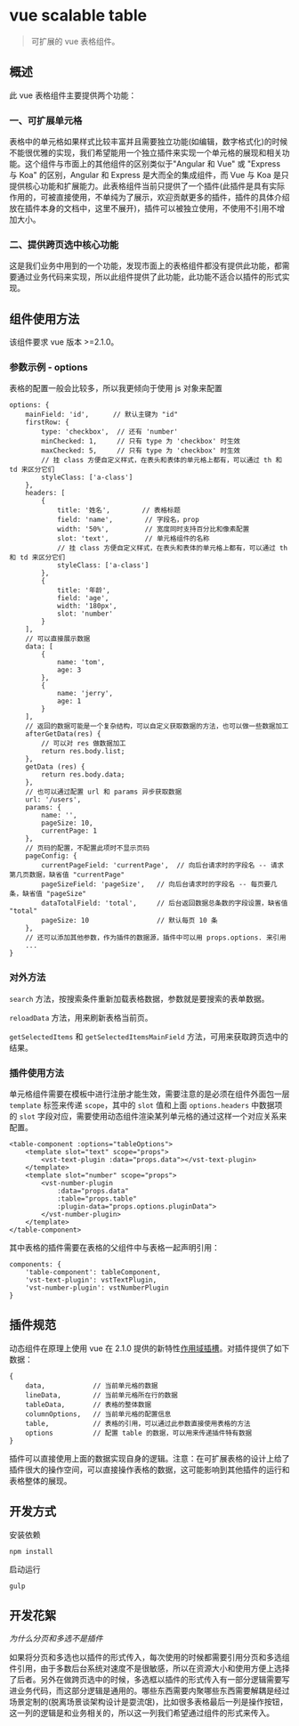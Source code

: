 # vue scalable table

> 可扩展的 vue 表格组件。

## 概述

此 vue 表格组件主要提供两个功能：

### 一、可扩展单元格

表格中的单元格如果样式比较丰富并且需要独立功能(如编辑，数字格式化)的时候不能很优雅的实现，我们希望能用一个独立插件来实现一个单元格的展现和相关功能。这个组件与市面上的其他组件的区别类似于"Angular 和 Vue" 或 "Express 与 Koa" 的区别，Angular 和 Express 是大而全的集成组件，而 Vue 与 Koa 是只提供核心功能和扩展能力。此表格组件当前只提供了一个插件(此插件是具有实际作用的，可被直接使用，不单纯为了展示，欢迎贡献更多的插件，插件的具体介绍放在插件本身的文档中，这里不展开)，插件可以被独立使用，不使用不引用不增加大小。

### 二、提供跨页选中核心功能

这是我们业务中用到的一个功能，发现市面上的表格组件都没有提供此功能，都需要通过业务代码来实现，所以此组件提供了此功能，此功能不适合以插件的形式实现。

## 组件使用方法

该组件要求 vue 版本 >=2.1.0。

### 参数示例 - options

表格的配置一般会比较多，所以我更倾向于使用 js 对象来配置

    options: {
        mainField: 'id',      // 默认主键为 "id"
        firstRow: {
            type: 'checkbox',  // 还有 'number'
            minChecked: 1,     // 只有 type 为 'checkbox' 时生效
            maxChecked: 5,     // 只有 type 为 'checkbox' 时生效
            // 挂 class 方便自定义样式，在表头和表体的单元格上都有，可以通过 th 和 td 来区分它们
            styleClass: ['a-class']
        },
        headers: [
            {
                title: '姓名',        // 表格标题
                field: 'name',        // 字段名，prop
                width: '50%',         // 宽度同时支持百分比和像素配置
                slot: 'text',         // 单元格组件的名称
                // 挂 class 方便自定义样式，在表头和表体的单元格上都有，可以通过 th 和 td 来区分它们
                styleClass: ['a-class']
            },
            {
                title: '年龄',
                field: 'age',
                width: '180px',
                slot: 'number'
            }
        ],
        // 可以直接展示数据
        data: [
            {
                name: 'tom',
                age: 3
            },
            {
                name: 'jerry',
                age: 1
            }
        ],
        // 返回的数据可能是一个复杂结构，可以自定义获取数据的方法，也可以做一些数据加工
        afterGetData(res) {
            // 可以对 res 做数据加工
            return res.body.list;
        },
        getData (res) {
            return res.body.data;
        },
        // 也可以通过配置 url 和 params 异步获取数据
        url: '/users',
        params: {
            name: '',
            pageSize: 10,
            currentPage: 1
        },
        // 页码的配置，不配置此项时不显示页码
        pageConfig: {
            currentPageField: 'currentPage',  // 向后台请求时的字段名 -- 请求第几页数据，缺省值 "currentPage"
            pageSizeField: 'pageSize',   // 向后台请求时的字段名 -- 每页要几条，缺省值 "pageSize"
            dataTotalField: 'total',     // 后台返回数据总条数的字段设置，缺省值 "total"
            pageSize: 10                 // 默认每页 10 条
        },
        // 还可以添加其他参数，作为插件的数据源，插件中可以用 props.options. 来引用
        ... 
    }

### 对外方法

`search` 方法，按搜索条件重新加载表格数据，参数就是要搜索的表单数据。

`reloadData` 方法，用来刷新表格当前页。

`getSelectedItems` 和 `getSelectedItemsMainField` 方法，可用来获取跨页选中的结果。

### 插件使用方法

单元格组件需要在模板中进行注册才能生效，需要注意的是必须在组件外面包一层 `template` 标签来传递 `scope`，其中的 `slot` 值和上面 `options.headers` 中数据项的 `slot` 字段对应，需要使用动态组件渲染某列单元格的通过这样一个对应关系来配置。

    <table-component :options="tableOptions">
        <template slot="text" scope="props">
            <vst-text-plugin :data="props.data"></vst-text-plugin>
        </template>
        <template slot="number" scope="props">
            <vst-number-plugin 
                :data="props.data" 
                :table="props.table" 
                :plugin-data="props.options.pluginData">
            </vst-number-plugin>
        </template>
    </table-component>

其中表格的插件需要在表格的父组件中与表格一起声明引用：

    components: {
        'table-component': tableComponent,
        'vst-text-plugin': vstTextPlugin,
        'vst-number-plugin': vstNumberPlugin
    }

## 插件规范

动态组件在原理上使用 vue 在 2.1.0 提供的新特性[作用域插槽](https://cn.vuejs.org/v2/guide/components.html#作用域插槽)。对插件提供了如下数据：

    {
        data,            // 当前单元格的数据
        lineData,        // 当前单元格所在行的数据
        tableData,       // 表格的整体数据
        columnOptions,   // 当前单元格的配置信息
        table,           // 表格的引用，可以通过此参数直接使用表格的方法
        options          // 配置 table 的数据，可以用来传递插件特有数据
    }

插件可以直接使用上面的数据实现自身的逻辑。注意：在可扩展表格的设计上给了插件很大的操作空间，可以直接操作表格的数据，这可能影响到其他插件的运行和表格整体的展现。

## 开发方式

安装依赖

    npm install
    
启动运行
    
    gulp

## 开发花絮

*为什么分页和多选不是插件*

如果将分页和多选也以插件的形式传入，每次使用的时候都需要引用分页和多选组件引用，由于多数后台系统对速度不是很敏感，所以在资源大小和使用方便上选择了后者。另外在做跨页选中的时候，多选框以插件的形式传入有一部分逻辑需要写进业务代码，而这部分逻辑是通用的。哪些东西需要内聚哪些东西需要解耦是经过场景定制的(脱离场景谈架构设计是耍流氓)，比如很多表格最后一列是操作按钮，这一列的逻辑是和业务相关的，所以这一列我们希望通过组件的形式来传入。

